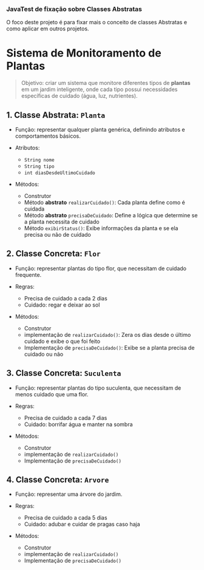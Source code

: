 ### JavaTest de fixação sobre Classes Abstratas
O foco deste projeto é para fixar mais o conceito de classes Abstratas e como aplicar em outros projetos.

# Sistema de Monitoramento de Plantas
> Objetivo: criar um sistema que monitore diferentes tipos de **plantas** em um jardim inteligente, onde cada tipo possui necessidades específicas de cuidado (água, luz, nutrientes).

## 1. Classe Abstrata: ``Planta``

- Função: representar qualquer planta genérica, definindo atributos e comportamentos básicos. <br>

- Atributos:
    - ``String nome``
    - ``String tipo``
    - ``int diasDesdeUltimoCuidado``

- Métodos:
    - Construtor
    - Método **abstrato** ``realizarCuidado()``: Cada planta define como é cuidada
    - Método **abstrato** ``precisaDeCuidado``: Define a lógica que determine se a planta necessita de cuidado
    - Método ``exibirStatus()``: Exibe informações da planta e se ela precisa ou não de cuidado


## 2. Classe Concreta: ``Flor``

- Função: representar plantas do tipo flor, que necessitam de cuidado frequente. <br>

- Regras:
    - Precisa de cuidado a cada 2 dias
    - Cuidado: regar e deixar ao sol

- Métodos:
    - Construtor
    - implementação de ``realizarCuidado()``: Zera os dias desde o último cuidado e exibe o que foi feito
    - Implementação de ``precisaDeCuidado()``: Exibe se a planta precisa de cuidado ou não

## 3. Classe Concreta: ``Suculenta``

- Função: representar plantas do tipo suculenta, que necessitam de menos cuidado que uma flor. <br>

- Regras:
    - Precisa de cuidado a cada 7 dias
    - Cuidado: borrifar água e manter na sombra

- Métodos:
    - Construtor
    - implementação de ``realizarCuidado()``
    - Implementação de ``precisaDeCuidado()``

## 4. Classe Concreta: ``Arvore``

- Função: representar uma árvore do jardim. <br>

- Regras:
    - Precisa de cuidado a cada 5 dias
    - Cuidado: adubar e cuidar de pragas caso haja

- Métodos:
    - Construtor
    - implementação de ``realizarCuidado()``
    - Implementação de ``precisaDeCuidado()``